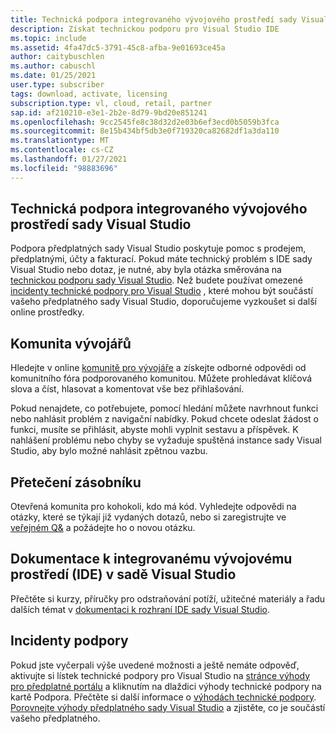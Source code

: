 ```yaml
---
title: Technická podpora integrovaného vývojového prostředí sady Visual Studio
description: Získat technickou podporu pro Visual Studio IDE
ms.topic: include
ms.assetid: 4fa47dc5-3791-45c8-afba-9e01693ce45a
author: caitybuschlen
ms.author: cabuschl
ms.date: 01/25/2021
user.type: subscriber
tags: download, activate, licensing
subscription.type: vl, cloud, retail, partner
sap.id: af210210-e3e1-2b2e-8d79-9bd20e851241
ms.openlocfilehash: 9cc2545fe8c38d32d2e03b6ef3ecd0b5059b3fca
ms.sourcegitcommit: 8e15b434bf5db3e0f719320ca82682df1a3da110
ms.translationtype: MT
ms.contentlocale: cs-CZ
ms.lasthandoff: 01/27/2021
ms.locfileid: "98883696"
---
```

## <a name="visual-studio-ide-technical-support"></a>Technická podpora integrovaného vývojového prostředí sady Visual Studio  

Podpora předplatných sady Visual Studio poskytuje pomoc s prodejem, předplatnými, účty a fakturací. Pokud máte technický problém s IDE sady Visual Studio nebo dotaz, je nutné, aby byla otázka směrována na [technickou podporu sady Visual Studio](https://visualstudio.microsoft.com/vs/support/). Než budete používat omezené [incidenty technické podpory pro Visual Studio](https://docs.microsoft.com/visualstudio/subscriptions/vs-tech-support) , které mohou být součástí vašeho předplatného sady Visual Studio, doporučujeme vyzkoušet si další online prostředky.

## <a name="developer-community"></a>Komunita vývojářů 

Hledejte v online [komunitě pro vývojáře](https://developercommunity.visualstudio.com/) a získejte odborné odpovědi od komunitního fóra podporovaného komunitou. Můžete prohledávat klíčová slova a číst, hlasovat a komentovat vše bez přihlašování.  

Pokud nenajdete, co potřebujete, pomocí hledání můžete navrhnout funkci nebo nahlásit problém z navigační nabídky. Pokud chcete odeslat žádost o funkci, musíte se přihlásit, abyste mohli vyplnit sestavu a příspěvek. K nahlášení problému nebo chyby se vyžaduje spuštěná instance sady Visual Studio, aby bylo možné nahlásit zpětnou vazbu.   

## <a name="stack-overflow"></a>Přetečení zásobníku 

Otevřená komunita pro kohokoli, kdo má kód. Vyhledejte odpovědi na otázky, které se týkají již vydaných dotazů, nebo si zaregistrujte ve [veřejném Q&](https://stackoverflow.com/questions/tagged/visual-studio?tab=Newest) a požádejte ho o novou otázku.  

## <a name="visual-studio-ide-documentation"></a>Dokumentace k integrovanému vývojovému prostředí (IDE) v sadě Visual Studio 

Přečtěte si kurzy, příručky pro odstraňování potíží, užitečné materiály a řadu dalších témat v [dokumentaci k rozhraní IDE sady Visual Studio](https://docs.microsoft.com/visualstudio/ide/). 

## <a name="support-incidents"></a>Incidenty podpory 

Pokud jste vyčerpali výše uvedené možnosti a ještě nemáte odpověď, aktivujte si lístek technické podpory pro Visual Studio na [stránce výhody pro předplatné portálu](https://my.visualstudio.com/Benefits) a kliknutím na dlaždici výhody technické podpory na kartě Podpora. Přečtěte si další informace o [výhodách technické podpory](https://docs.microsoft.com/visualstudio/subscriptions/vs-tech-support). [Porovnejte výhody předplatného sady Visual Studio](https://visualstudio.microsoft.com/vs/benefits/#azure?cat=visual-studio-enterprise-subscription) a zjistěte, co je součástí vašeho předplatného.